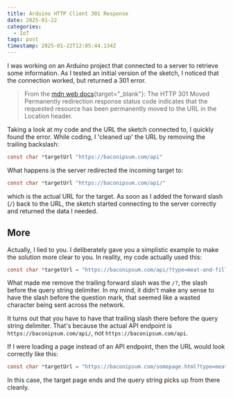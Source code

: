 ```yaml
---
title: Arduino HTTP Client 301 Response
date: 2025-01-22
categories:
  - IoT
tags: post
timestamp: 2025-01-22T12:05:44.134Z
---
```


I was working on an Arduino project that connected to a server to retrieve some information. As I tested an initial version of the sketch, I noticed that the connection worked, but returned a 301 error.

> From the [mdn web docs](https://developer.mozilla.org/en-US/docs/Web/HTTP/Status/301){target="_blank"}: The HTTP 301 Moved Permanently redirection response status code indicates that the requested resource has been permanently moved to the URL in the Location header.

Taking a look at my code and the URL the sketch connected to, I quickly found the error. While coding, I 'cleaned up' the URL by removing the trailing backslash:

```c
const char *targetUrl "https://baconipsum.com/api" 
```

What happens is the server redirected the incoming target to:

```c
const char *targetUrl "https://baconipsum.com/api/" 
```

which is the actual URL for the target. As soon as I added the forward slash (`/`) back to the URL, the sketch started connecting to the server correctly and returned the data I needed.

## More

Actually, I lied to you. I deliberately gave you a simplistic example to make the solution more clear to you. In reality, my code actually used this:

```c
const char *targetUrl = "https://baconipsum.com/api/?type=meat-and-filler&paras=1";
```

What made me remove the trailing forward slash was the `/?`, the slash before the query string delimiter. In my mind, it didn't make any sense to have the slash before the question mark, that seemed like a wasted character being sent across the network.

It turns out that you have to have that trailing slash there before the query string delimiter. That's because the actual API endpoint is `https://baconipsum.com/api/`, not `https://baconipsum.com/api`. 

If I were loading a page instead of an API endpoint, then the URL would look correctly like this:

```c
const char *targetUrl = "https://baconipsum.com/somepage.html?type=meat-and-filler&paras=1";
```

In this case, the target page ends and the query string picks up from there cleanly. 
